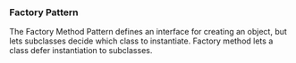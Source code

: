 ### Factory Pattern

The Factory Method Pattern defines an interface for creating an object, but lets subclasses decide which class to instantiate.
Factory method lets a class defer instantiation to subclasses.
